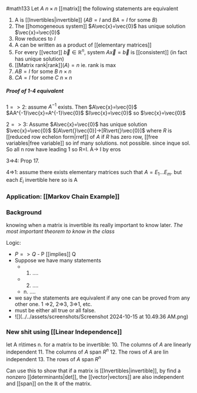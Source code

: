 #math133 
Let $A$ $n\times n$ [[matrix]] the following statements are equivalent
1. A is [[Invertibles|invertible]] ($AB=I$ and $BA = I$ for some $B$)
2. The [[homogeneous system]] $A\vec{x}=\vec{0}$ has unique solution $\vec{x}=\vec{0}$
3. Row reduces to $I$
4. A can be written as a product of [[elementary matrices]]
5. For every [[vector]] $\vec{b}\in\mathbb{R}^n$, system $A\vec{x}=\vec{b}$ is [[consistent]] (in fact has unique solution)
6. [[Matrix rank|rank]]$(A)=n$ ie. rank is max
7. $AB=I$ for some $B$ $n\times n$
8. $CA=I$ for some $C$ $n\times n$
##### Proof of 1-4 equivalent
$1 => 2$: assume $A^{-1}$ exists.
Then 
$A\vec{x}=\vec{0}$
$AA^{-1}\vec{x}=A^{-1}\vec{0}$
$I\vec{x}=\vec{0}$ so $\vec{x}=\vec{0}$

$2=>3$: Assume $A\vec{x}=\vec{0}$ has unique solution $\vec{x}=\vec{0}$
$[A\vert{}\vec{0}]->[R\vert{}\vec{0}]$ where $R$ is [[reduced row echelon form|rref]] of $A$
if $R$ has zero row, [[free variables|free variable]] so inf many solutions. not possible. since inque sol. So all n row have leading 1 so R=I. A-> I by eros

3=>4: Prop 17.

4=>1: assume there exists elementary matrices such that $A=E_1...E_m$. but each $E_i$ invertible here so is A

### Application: [[Markov Chain Example]]

### Background
knowing when a matrix is invertible its really important to know later. *The most important theorem to know in the class*

Logic:
- $P=>Q$ - P [[implies]] Q
- Suppose we have many statements
	- 1. ....
	- 2. ....
	- n. ....
- we say the statements are equivalent if any one can be proved from any other one. 1 =>2, 2=>3, 3=>1, etc.
- must be either all true or all false.
- ![](../../assets/screenshots/Screenshot 2024-10-15 at 10.49.36 AM.png)

### New shit using [[Linear Independence]]
let A n\times n. for a matrix to be invertible:
10. The columns of $A$ are linearly independent
11. The columns of $A$ span $R^n$
12. The rows of $A$ are lin independent
13. The rows of $A$ span $R^n$

Can use this to show that if a matrix is [[Invertibles|invertible]], by find a nonzero [[determinants|det]], the [[vector|vectors]] are also independent and [[span]] on the $\mathbb{R}$ of the matrix. 